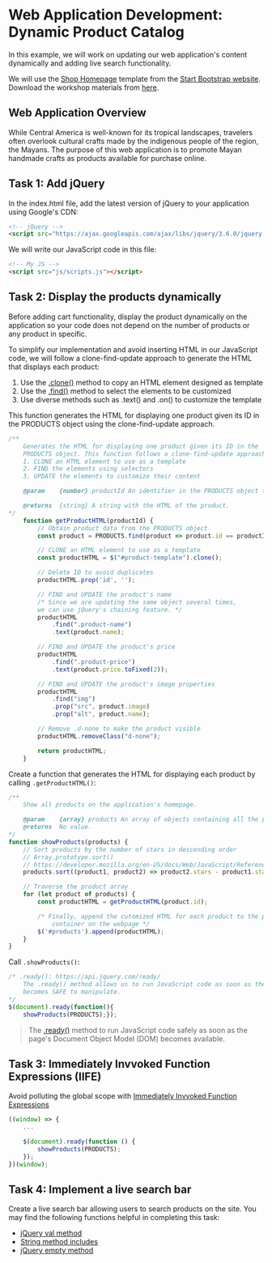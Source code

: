 # Web Application Development: Dynamic Product Catalog
In this example, we will work on updating our web application's content dynamically and adding live search functionality.

We will use the [Shop Homepage](https://startbootstrap.com/template/shop-homepage) template from the [Start Bootstrap website](https://startbootstrap.com/). Download the workshop materials from [here](https://github.com/josecarlosgt/Mayan-Crafts/raw/demo-functional-programming/base.zip).

## Web Application Overview

While Central America is well-known for its tropical landscapes, travelers often overlook cultural crafts made by the indigenous people of the region, the Mayans. The purpose of this web application is to promote Mayan handmade crafts as products available for purchase online.  

## Task 1: Add jQuery

In the index.html file, add the latest version of jQuery to your application using Google's CDN: 

```html
<!-- jQuery -->
<script src="https://ajax.googleapis.com/ajax/libs/jquery/3.6.0/jquery.min.js"></script>
```

We will write our JavaScript code in this file: 

```html
<!-- My JS -->
<script src="js/scripts.js"></script>
```

## Task 2: Display the products dynamically

Before adding cart functionality, display the product dynamically on the application so your code does not depend on the number of products or any product in specific.

To simplify our implementation and avoid inserting HTML in our JavaScript code, we will follow a clone-find-update approach to generate the HTML that displays each product: 

1. Use the [.clone()](https://api.jquery.com/clone/) method to copy an HTML element designed as template
2. Use the [.find()](https://api.jquery.com/find/) method to select the elements to be customized
3. Use diverse methods such as .text() and .on() to customize the template

This function generates the HTML for displaying one product given its ID in the
PRODUCTS object using the clone-find-update approach.

```javascript
/**
    Generates the HTML for displaying one product given its ID in the
    PRODUCTS object. This function follows a clone-find-update approach:
    1. CLONE an HTML element to use as a template
    2. FIND the elements using selectors
    3. UPDATE the elements to customize their content

    @param    {number} productId An identifier in the PRODUCTS object to display

    @returns  {string} A string with the HTML of the product.
*/
    function getProductHTML(productId) {
        // Obtain product data from the PRODUCTS object
        const product = PRODUCTS.find(product => product.id == productId);

        // CLONE an HTML element to use as a template
        const productHTML = $("#product-template").clone();

        // Delete ID to avoid duplicates
        productHTML.prop('id', '');

        // FIND and UPDATE the product's name
        /* Since we are updating the same object several times, 
        we can use jQuery's chaining feature. */
        productHTML
            .find(".product-name")
            .text(product.name);

        // FIND and UPDATE the product's price
        productHTML
            .find(".product-price")
            .text(product.price.toFixed(2));

        // FIND and UPDATE the product's image properties
        productHTML
            .find("img")
            .prop("src", product.image)
            .prop("alt", product.name);

        // Remove .d-none to make the product visible
        productHTML.removeClass("d-none");

        return productHTML;
    }
```

Create a function that generates the HTML for displaying each product by calling `.getProductHTML()`:

```javascript
/**
    Show all products on the application's homepage.

    @param    {array} products An array of objects containing all the products to be displayed
    @returns  No value.
*/
function showProducts(products) {
    // Sort products by the number of stars in descending order
    // Array.prototype.sort()
    // https://developer.mozilla.org/en-US/docs/Web/JavaScript/Reference/Global_Objects/Array/sort
    products.sort((product1, product2) => product2.stars - product1.stars);

    // Traverse the product array
    for (let product of products) {
        const productHTML = getProductHTML(product.id);

        /* Finally, append the cutomized HTML for each product to the products
            container on the webpage */
        $('#products').append(productHTML);
    }
}
```

Call `.showProducts()`:

```javascript
/* .ready(): https://api.jquery.com/ready/
    The .ready() method allows us to run JavaScript code as soon as the page's Document Object Model (DOM)
    becomes SAFE to manipulate. 
*/
$(document).ready(function(){
    showProducts(PRODUCTS);});
```

> The [.ready()](https://api.jquery.com/ready/) method to run JavaScript code safely as soon as the page's Document Object Model (DOM) becomes available.

## Task 3: Immediately Invvoked Function Expressions (IIFE)

Avoid polluting the global scope with [Immediately Invvoked Function Expressions](https://developer.mozilla.org/en-US/docs/Glossary/IIFE)

```javascript
((window) => {
    ...

    $(document).ready(function () {        
        showProducts(PRODUCTS);
    });
})(window);
```

## Task 4: Implement a live search bar

Create a live search bar allowing users to search products on the site. You may find the following functions helpful in completing this task:

- [jQuery val method](https://api.jquery.com/val/)
- [String method includes](https://developer.mozilla.org/en-US/docs/Web/JavaScript/Reference/Global_Objects/String/includes)
- [jQuery empty method](https://api.jquery.com/empty/)
